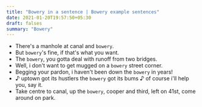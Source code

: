 ```yaml
---
title: "Bowery in a sentence | Bowery example sentences"
date: 2021-01-20T19:57:50+05:30
draft: falses
summary: "Bowery"
---
```

- There's a manhole at canal and `bowery`.
- But `bowery`'s fine, if that's what you want.
- The `bowery`, you gotta deal with runoff from two bridges.
- Well, i don't want to get mugged on a `bowery` street corner.
- Begging your pardon, i haven't been down the `bowery` in years!
- ♪ uptown got its hustlers the `bowery` got its bums ♪ of course i'll help you, say it.
- Take centre to canal, up the `bowery`, cooper and third, left on 41st, come around on park.
                 
